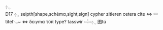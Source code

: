 𓂇  
D17 𓂇 seipth[shape,schėmα,sight,sign] cypher zitieren cetera cite ⇔ 𓍷 titel𓂅~ ⇔ δειγmα τύπ type? tasswir 𓏏𓇋𓏏𓂇 图tú  